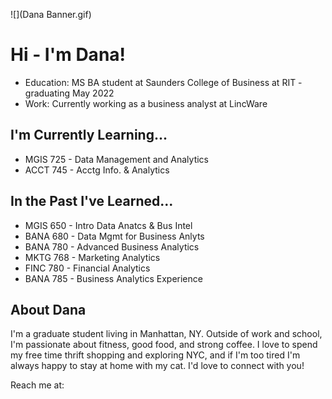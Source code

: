 ![](Dana Banner.gif)

<h1> Hi - I'm Dana!</h1>

* Education: MS BA student at Saunders College of Business at RIT - graduating May 2022
* Work: Currently working as a business analyst at LincWare

<h2> I'm Currently Learning... </h2>

* MGIS 725 - Data Management and Analytics
* ACCT 745 - Acctg Info. & Analytics

<h2> In the Past I've Learned... </h2>

* MGIS 650 - Intro Data Anatcs & Bus Intel
* BANA 680 - Data Mgmt for Business Anlyts
* BANA 780 - Advanced Business Analytics
* MKTG 768 - Marketing Analytics
* FINC 780 - Financial Analytics
* BANA 785 - Business Analytics Experience




<h2> About Dana </h2>
I'm a graduate student living in Manhattan, NY. Outside of work and school, I'm passionate about fitness, good food, and strong coffee. I love to spend my free time thrift shopping and exploring NYC, and if I'm too tired I'm always happy to stay at home with my cat. I'd love to connect with you!

Reach me at:
